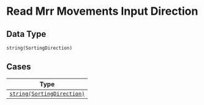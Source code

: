 
# Read Mrr Movements Input Direction

## Data Type

`string(SortingDirection)`

## Cases

| Type |
|  --- |
| [`string(SortingDirection)`](../../../doc/models/sorting-direction.md) |

